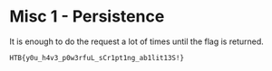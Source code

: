 # Misc 1 - Persistence

It is enough to do the request a lot of times until the flag is returned.

```
HTB{y0u_h4v3_p0w3rfuL_sCr1pt1ng_ab1lit13S!}
```
